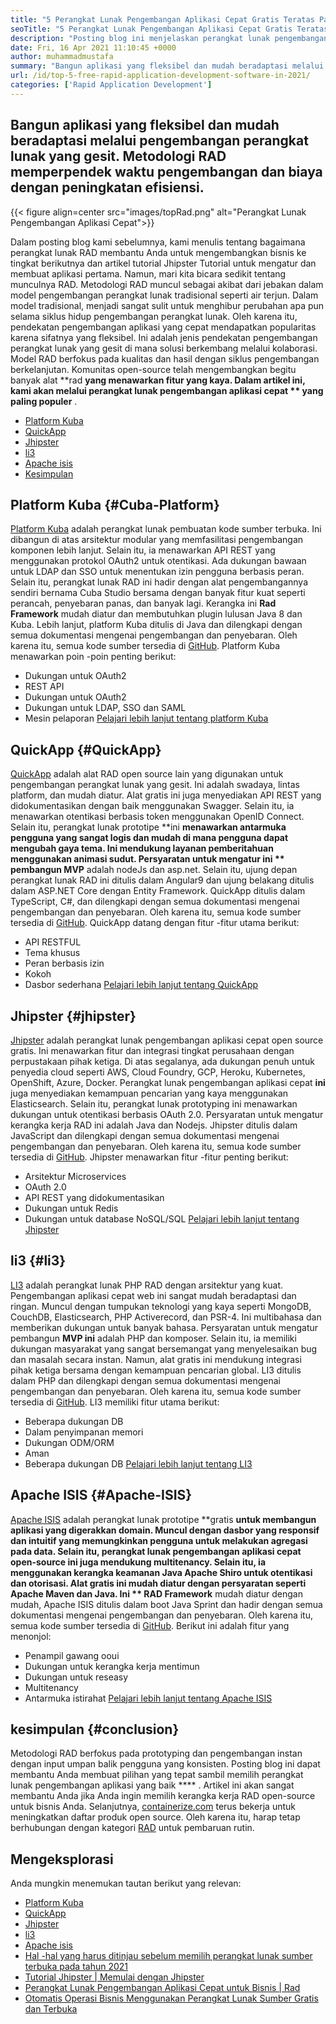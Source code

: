 ```yaml
---
title: "5 Perangkat Lunak Pengembangan Aplikasi Cepat Gratis Teratas Pada tahun 2021" 
seoTitle: "5 Perangkat Lunak Pengembangan Aplikasi Cepat Gratis Teratas Pada tahun 2021" 
description: "Posting blog ini menjelaskan perangkat lunak pengembangan aplikasi cepat open-source yang banyak digunakan termasuk platform Cuba, QuickApp, Jhipster, LI3, dan Apache ISIS." 
date: Fri, 16 Apr 2021 11:10:45 +0000
author: muhammadmustafa
summary: "Bangun aplikasi yang fleksibel dan mudah beradaptasi melalui pengembangan perangkat lunak yang gesit. Metodologi RAD memperpendek waktu pengembangan dan biaya dengan peningkatan efisiensi." 
url: /id/top-5-free-rapid-application-development-software-in-2021/
categories: ['Rapid Application Development']
---
```


## Bangun aplikasi yang fleksibel dan mudah beradaptasi melalui pengembangan perangkat lunak yang gesit. Metodologi RAD memperpendek waktu pengembangan dan biaya dengan peningkatan efisiensi.

{{< figure align=center src="images/topRad.png" alt="Perangkat Lunak Pengembangan Aplikasi Cepat">}}

Dalam posting blog kami sebelumnya, kami menulis tentang bagaimana perangkat lunak RAD membantu Anda untuk mengembangkan bisnis ke tingkat berikutnya dan artikel tutorial Jhipster Tutorial untuk mengatur dan membuat aplikasi pertama. Namun, mari kita bicara sedikit tentang munculnya RAD. Metodologi RAD muncul sebagai akibat dari jebakan dalam model pengembangan perangkat lunak tradisional seperti air terjun. Dalam model tradisional, menjadi sangat sulit untuk menghibur perubahan apa pun selama siklus hidup pengembangan perangkat lunak. Oleh karena itu, pendekatan pengembangan aplikasi yang cepat mendapatkan popularitas karena sifatnya yang fleksibel. Ini adalah jenis pendekatan pengembangan perangkat lunak yang gesit di mana solusi berkembang melalui kolaborasi. Model RAD berfokus pada kualitas dan hasil dengan siklus pengembangan berkelanjutan. Komunitas open-source telah mengembangkan begitu banyak alat **rad  **yang menawarkan fitur yang kaya. Dalam artikel ini, kami akan melalui perangkat lunak pengembangan aplikasi cepat **  yang paling populer** .
  * [Platform Kuba][1]
  * [QuickApp][2]
  * [Jhipster][3]
  * [li3][4]
  * [Apache isis][5]
  * [Kesimpulan][6]

## Platform Kuba   {#Cuba-Platform}
[Platform Kuba][7] adalah perangkat lunak pembuatan kode sumber terbuka. Ini dibangun di atas arsitektur modular yang memfasilitasi pengembangan komponen lebih lanjut. Selain itu, ia menawarkan API REST yang menggunakan protokol OAuth2 untuk otentikasi. Ada dukungan bawaan untuk LDAP dan SSO untuk menentukan izin pengguna berbasis peran. Selain itu, perangkat lunak RAD ini hadir dengan alat pengembangannya sendiri bernama Cuba Studio bersama dengan banyak fitur kuat seperti perancah, penyebaran panas, dan banyak lagi. Kerangka ini **Rad Framework**  mudah diatur dan membutuhkan plugin lulusan Java 8 dan Kuba. Lebih lanjut, platform Kuba ditulis di Java dan dilengkapi dengan semua dokumentasi mengenai pengembangan dan penyebaran. Oleh karena itu, semua kode sumber tersedia di [GitHub][8].
Platform Kuba menawarkan poin -poin penting berikut:
  * Dukungan untuk OAuth2
  * REST API
  * Dukungan untuk OAuth2
  * Dukungan untuk LDAP, SSO dan SAML
  * Mesin pelaporan
[Pelajari lebih lanjut tentang platform Kuba][9]

## QuickApp   {#QuickApp}
[QuickApp][10] adalah alat RAD open source lain yang digunakan untuk pengembangan perangkat lunak yang gesit. Ini adalah swadaya, lintas platform, dan mudah diatur. Alat gratis ini juga menyediakan API REST yang didokumentasikan dengan baik menggunakan Swagger. Selain itu, ia menawarkan otentikasi berbasis token menggunakan OpenID Connect. Selain itu, perangkat lunak prototipe **ini  **menawarkan antarmuka pengguna yang sangat logis dan mudah di mana pengguna dapat mengubah gaya tema. Ini mendukung layanan pemberitahuan menggunakan animasi sudut. Persyaratan untuk mengatur ini **  pembangun MVP**  adalah nodeJs dan asp.net. Selain itu, ujung depan perangkat lunak RAD ini ditulis dalam Angular9 dan ujung belakang ditulis dalam ASP.NET Core dengan Entity Framework. QuickApp ditulis dalam TypeScript, C#, dan dilengkapi dengan semua dokumentasi mengenai pengembangan dan penyebaran. Oleh karena itu, semua kode sumber tersedia di [GitHub][8].
QuickApp datang dengan fitur -fitur utama berikut:
  * API RESTFUL
  * Tema khusus
  * Peran berbasis izin
  * Kokoh
  * Dasbor sederhana
[Pelajari lebih lanjut tentang QuickApp][11]

## Jhipster   {#jhipster}
[Jhipster][12] adalah perangkat lunak pengembangan aplikasi cepat open source gratis. Ini menawarkan fitur dan integrasi tingkat perusahaan dengan perpustakaan pihak ketiga. Di atas segalanya, ada dukungan penuh untuk penyedia cloud seperti AWS, Cloud Foundry, GCP, Heroku, Kubernetes, OpenShift, Azure, Docker. Perangkat lunak pengembangan aplikasi cepat **ini**  juga menyediakan kemampuan pencarian yang kaya menggunakan Elasticsearch. Selain itu, perangkat lunak prototyping ini menawarkan dukungan untuk otentikasi berbasis OAuth 2.0. Persyaratan untuk mengatur kerangka kerja RAD ini adalah Java dan Nodejs. Jhipster ditulis dalam JavaScript dan dilengkapi dengan semua dokumentasi mengenai pengembangan dan penyebaran. Oleh karena itu, semua kode sumber tersedia di [GitHub][13].
Jhipster menawarkan fitur -fitur penting berikut:
  * Arsitektur Microservices
  * OAuth 2.0
  * API REST yang didokumentasikan
  * Dukungan untuk Redis
  * Dukungan untuk database NoSQL/SQL
[Pelajari lebih lanjut tentang Jhipster][12]

## li3   {#li3}
[LI3][14] adalah perangkat lunak PHP RAD dengan arsitektur yang kuat. Pengembangan aplikasi cepat web ini sangat mudah beradaptasi dan ringan. Muncul dengan tumpukan teknologi yang kaya seperti MongoDB, CouchDB, Elasticsearch, PHP Activerecord, dan PSR-4. Ini multibahasa dan memberikan dukungan untuk banyak bahasa. Persyaratan untuk mengatur pembangun **MVP ini**  adalah PHP dan komposer. Selain itu, ia memiliki dukungan masyarakat yang sangat bersemangat yang menyelesaikan bug dan masalah secara instan. Namun, alat gratis ini mendukung integrasi pihak ketiga bersama dengan kemampuan pencarian global. LI3 ditulis dalam PHP dan dilengkapi dengan semua dokumentasi mengenai pengembangan dan penyebaran. Oleh karena itu, semua kode sumber tersedia di [GitHub][15].
LI3 memiliki fitur utama berikut:
  * Beberapa dukungan DB
  * Dalam penyimpanan memori
  * Dukungan ODM/ORM
  * Aman
  * Beberapa dukungan DB
[Pelajari lebih lanjut tentang LI3][16]

## Apache ISIS   {#Apache-ISIS}
[Apache ISIS][17] adalah perangkat lunak prototipe **gratis  **untuk membangun aplikasi yang digerakkan domain. Muncul dengan dasbor yang responsif dan intuitif yang memungkinkan pengguna untuk melakukan agregasi pada data. Selain itu, perangkat lunak pengembangan aplikasi cepat open-source ini juga mendukung multitenancy. Selain itu, ia menggunakan kerangka keamanan Java Apache Shiro untuk otentikasi dan otorisasi. Alat gratis ini mudah diatur dengan persyaratan seperti Apache Maven dan Java. Ini **  RAD Framework**  mudah diatur dengan mudah, Apache ISIS ditulis dalam boot Java Sprint dan hadir dengan semua dokumentasi mengenai pengembangan dan penyebaran. Oleh karena itu, semua kode sumber tersedia di [GitHub][18].
Berikut ini adalah fitur yang menonjol:
  * Penampil gawang ooui
  * Dukungan untuk kerangka kerja mentimun
  * Dukungan untuk reseasy
  * Multitenancy
  * Antarmuka istirahat
[Pelajari lebih lanjut tentang Apache ISIS][19]

## kesimpulan   {#conclusion}
Metodologi RAD berfokus pada prototyping dan pengembangan instan dengan input umpan balik pengguna yang konsisten. Posting blog ini dapat membantu Anda membuat pilihan yang tepat sambil memilih perangkat lunak pengembangan aplikasi yang baik  **** . Artikel ini akan sangat membantu Anda jika Anda ingin memilih kerangka kerja RAD open-source untuk bisnis Anda. Selanjutnya, [containerize.com][20] terus bekerja untuk meningkatkan daftar produk open source. Oleh karena itu, harap tetap berhubungan dengan kategori [RAD][21] untuk pembaruan rutin.

## Mengeksplorasi
Anda mungkin menemukan tautan berikut yang relevan:
  * [Platform Kuba][7]
  * [QuickApp][10]
  * [Jhipster][12]
  * [li3][22]
  * [Apache isis][17]
  * [Hal -hal yang harus ditinjau sebelum memilih perangkat lunak sumber terbuka pada tahun 2021][23]
  * [Tutorial Jhipster | Memulai dengan Jhipster][24]
  * [Perangkat Lunak Pengembangan Aplikasi Cepat untuk Bisnis | Rad][25]
  * [Otomatis Operasi Bisnis Menggunakan Perangkat Lunak Sumber Gratis dan Terbuka][26]

  
[1]: #CUBA-Platform
[2]: #QuickApp
[3]: #Jhipster
[4]: #li3
[5]: #Apache-Isis
[6]: #Conclusion
[7]: https://products.containerize.com/rad/cuba
[8]: https://github.com/cuba-platform/cuba
[9]: https://www.cuba-platform.com/
[10]: https://products.containerize.com/rad/quickapp
[11]: https://www.ebenmonney.com/quickapp-asp-net-core-angular-startup-project-template/
[12]: https://products.containerize.com/rad/jhipster
[13]: https://github.com/jhipster/generator-jhipster
[14]: https://products.containerize.com/rad/li3/
[15]: https://github.com/UnionOfRAD/lithium
[16]: https://li3.me/
[17]: https://products.containerize.com/rad/apache-isis
[18]: https://github.com/apache/isis
[19]: https://isis.apache.org/
[20]: https://www.containerize.com/
[21]: https://products.containerize.com/rad
[22]: https://products.containerize.com/rad/li3
[23]: https://blog.containerize.com/cmdb-software/things-to-review-before-opting-open-source-software-in-2021/
[24]: https://blog.containerize.com/rapid-application-development/jhipster-tutorial-getting-started-with-rad-software/
[25]: https://blog.containerize.com/rapid-application-development/rapid-application-development-software-for-business-rad/
[26]: https://blog.containerize.com/blogging/automate-business-operations-using-open-source-software/
